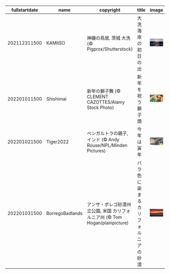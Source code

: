 |fullstartdate|name|copyright|title|image|
|--|--|--|--|--|
202112311500|KAMIISO|神磯の鳥居, 茨城 大洗 (© Pigprox/Shutterstock)|大洗海岸の初日の出|![](/ja-JP/2022/01/202112311500KAMIISO.jpg)|
202201011500|Shishimai|新年の獅子舞 (© CLEMENT CAZOTTES/Alamy Stock Photo)|新年を祝う獅子頭|![](/ja-JP/2022/01/202201011500Shishimai.jpg)|
202201021500|Tiger2022|ベンガルトラの親子, インド (© Andy Rouse/NPL/Minden Pictures)|今年は寅年|![](/ja-JP/2022/01/202201021500Tiger2022.jpg)|
202201031500|BorregoBadlands|アンザ・ボレゴ砂漠州立公園, 米国 カリフォルニア州 (© Tom Hogan/plainpicture)|バラ色に染まるカリフォルニアの砂漠|![](/ja-JP/2022/01/202201031500BorregoBadlands.jpg)|
